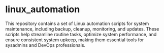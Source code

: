 # linux_automation
 This repository contains a set of Linux automation scripts for system maintenance, including backup, cleanup, monitoring, and updates. These scripts help streamline routine tasks, optimize system performance, and ensure consistent system upkeep, making them essential tools for sysadmins and DevOps professionals.

